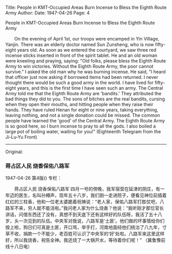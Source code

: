 Title: People in KMT-Occupied Areas Burn Incense to Bless the Eighth Route Army
Author:
Date: 1947-04-26
Page: 4

People in KMT-Occupied Areas
    Burn Incense to Bless the Eighth Route Army

　　On the evening of April 1st, our troops were encamped in Yin Village, Yanjin. There was an elderly doctor named Sun Zunsheng, who is now fifty-eight years old. As soon as we entered the courtyard, we saw three red incense sticks inserted in front of the spirit tablet. He and an old woman were kneeling and praying, saying: "Old folks, please bless the Eighth Route Army to win victories. Without the Eighth Route Army, the poor cannot survive." I asked the old man why he was burning incense. He said, "I heard that officer just now asking if borrowed items had been returned. I never thought there would be such a good army in the world. I have lived for fifty-eight years, and this is the first time I have seen such an army. The Central Army told me that the Eighth Route Army are 'bandits.' They attributed the bad things they did to you. The sons of bitches are the real bandits, cursing when they open their mouths, and hitting people when they raise their hands. They have ruled Henan for eight or nine years, taking everything, leaving nothing, and not a single donation could be missed. The common people have learned the 'good' of the Central Army. The Eighth Route Army is so good here, so I burn incense to pray to all the gods. I also boiled a large pot of boiling water, waiting for you!"
                                        (Eighteenth Telegram from the Ji-Lu-Yu Front)



<hr /> 

Original: 


### 蒋占区人民  烧香保佑八路军

1947-04-26
第4版()
专栏：

　　蒋占区人民
    烧香保佑八路军
    四月一号的傍晚，我军宿营在延津的阴庄，有一年迈的医生，名叫孙樽声，现年五十八岁，我们刚一走进院子，便看见神位前插着红红的三柱香，他和一位老太婆跪着祝祷说：“老人家，保佑八路军打胜仗吧，八路军不来，穷人就不能活啦。”我问老人家为什么烧香？他说：“我听刚才那位官长讲话，问借东西还了没有，真想不到天底下还有这样好的队伍呀，我活了五十八岁，头一次见到的队伍。中央军对我说，八路军是‘土匪’。他们做的坏事情给你们按上啦，狗日们可真是土匪，开口骂，举手打，河南地面经他们统治了八九年，寸草不收，捐款一个不能少，老百姓可认识了中央军的‘好’处啦。八路军来这里这样好，所以我烧香，祝告全神。我还烧了一大锅开水，等待着你们呢！”
                                        （冀鲁豫前线十八日电）
